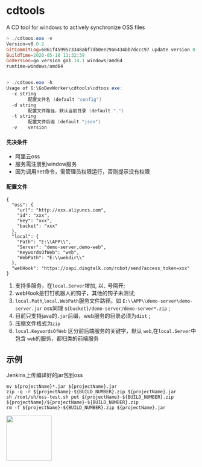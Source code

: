 # cdtools

A CD tool for windows to actively synchronize OSS files

```PowerShell
> ./cdtoos.exe -v
Version=v0.0.2
GitCommitLog=6861f45995c3348abf7db0ee29a6434bb7dccc97 update version 0.0.2
BuildTime=2020-05-18 11:32:39
GoVersion=go version go1.14.1 windows/amd64
runtime=windows/amd64


> ./cdtoos.exe -h
Usage of G:\GoDevWorker\cdtools\cdtoos.exe:
  -c string
        配置文件名 (default "config")
  -d string
        配置文件路径，默认当前目录 (default ".")
  -t string
        配置文件后缀 (default "json")
  -v    version
```

#### 先决条件

* 阿里云oss
* 服务需注册到window服务
* 因为调用net命令，需管理员权限运行，否则提示没有权限

#### 配置文件

```josn
{
  "oss": {
    "url": "http://xxx.aliyuncs.com",
    "id": "xxx",
    "key": "xxx",
    "bucket": "xxx"
  },
  "local": {
    "Path": "E:\\APP\\",
    "Server": "demo-server,demo-web",
    "KeywordsOfWeb": "web",
    "WebPath": "E:\\webdir\\"
  },
  "webHook": "https://oapi.dingtalk.com/robot/send?access_token=xxx"
}
```

1. 支持多服务，在`local.Server`增加, 以`,` 号隔开;
2. webHook是钉钉机器人的钩子，其他的钩子未测试;
3. `local.Path`,`local.WebPath`服务文件路径。如 `E:\\APP\\demo-server\demo-server.jar`  oss同理 `${bucket}/demo-server/demo-server*.zip` ;
4. 目前只支持java的`.jar`后缀，web服务的目录必须为`dist` ;
5. 压缩文件格式为`zip`
6. `local.KeywordsOfWeb` 区分前后端服务的关键字，默认 `web`,在`local.Server`中包含 `web`的服务，都归类的前端服务
## 示例

Jenkins上传编译好的jar包到oss

```
mv ${projectName}*.jar ${projectName}.jar
zip -q -r ${projectName}-${BUILD_NUMBER}.zip ${projectName}.jar
sh /root/sh/oss-test.sh put ${projectName}-${BUILD_NUMBER}.zip ${projectName}/${projectName}-${BUILD_NUMBER}.zip
rm -f ${projectName}-${BUILD_NUMBER}.zip ${projectName}.jar
```



<img src="https://github.com/ProdanLabs/Golang-practice-project/blob/master/image/qrcode_for_gh.jpg" width="120">
